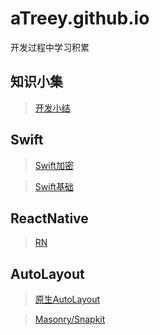 # aTreey.github.io

开发过程中学习积累

## 知识小集

> [开发小结](https://github.com/aTreey/aTreey.github.io/issues/3)


## Swift

> [Swift加密](https://github.com/aTreey/aTreey.github.io/blob/hexo/source/_posts/Swift加密相关.md)

> [Swift基础](https://github.com/aTreey/aTreey.github.io/blob/hexo/source/_posts/Swift%20基础知识.md)

## ReactNative

> [RN](https://github.com/aTreey/aTreey.github.io/issues/3)

## AutoLayout

> [原生AutoLayout](https://github.com/aTreey/aTreey.github.io/issues/1)

> [Masonry/Snapkit](https://github.com/aTreey/aTreey.github.io/blob/hexo/source/_posts/Masonry:Snapkit%E4%BD%BF%E7%94%A8%E6%80%BB%E7%BB%93.md)



